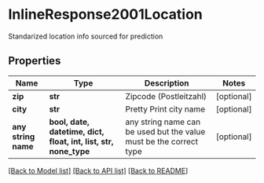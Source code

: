 # InlineResponse2001Location

Standarized location info sourced for prediction

## Properties
Name | Type | Description | Notes
------------ | ------------- | ------------- | -------------
**zip** | **str** | Zipcode (Postleitzahl) | [optional] 
**city** | **str** | Pretty Print city name | [optional] 
**any string name** | **bool, date, datetime, dict, float, int, list, str, none_type** | any string name can be used but the value must be the correct type | [optional]

[[Back to Model list]](../README.md#documentation-for-models) [[Back to API list]](../README.md#documentation-for-api-endpoints) [[Back to README]](../README.md)


